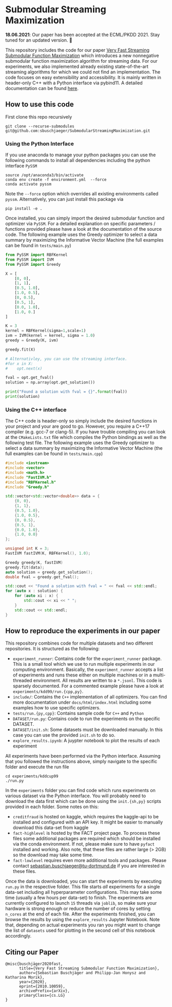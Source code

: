 # Submodular Streaming Maximization

**18.06.2021**: Our paper has been accepted at the ECML/PKDD 2021. Stay tuned for an updated version. 🤩

This repository includes the code for our paper [Very Fast Streaming Submodular Function Maximization](https://arxiv.org/abs/2010.10059) which introduces a new  nonnegative submodular function maximization algorithm for streaming data. For our experiments, we also implemented already existing state-of-the-art streaming algorithms for which we could not find an implementation. The code focuses on easy extensibility and accessibility. It is mainly written in header-only C++ with a Python interface via pybind11. A detailed documentation can be found [here](https://sbuschjaeger.github.io/SubmodularStreamingMaximization/html/root.html). 

## How to use this code

First clone this repo recursively

    git clone --recurse-submodules git@github.com:sbuschjaeger/SubmodularStreamingMaximization.git 

### Using the Python Interface

If you use anaconda to manage your python packages you can use the following commands to install all dependencies including the python interface `PySSM` 
    
    source /opt/anaconda3/bin/activate 
    conda env create -f environment.yml  --force
    conda activate pyssm

Note the `--force` option which overrides all existing environments called `pyssm`. Alternatively, you can just install this package via

    pip install -e .

Once installed, you can simply import the desired submodular function and optimizer via `PySSM`. For a detailed explanation on specific parameters / functions provided please have a look at the documentation of the source code.
The following example uses the Greedy optimizer to select a data summary by maximizing the Informative Vector Machine (the full examples can be found in `tests/main.py`)

```python
from PySSM import RBFKernel
from PySSM import IVM
from PySSM import Greedy

X = [
    [0, 0],
    [1, 1],
    [0.5, 1.0],
    [1.0, 0.5],
    [0, 0.5],
    [0.5, 1],
    [0.0, 1.0],
    [1.0, 0.]
]    

K = 3
kernel = RBFKernel(sigma=1,scale=1)
ivm = IVM(kernel = kernel, sigma = 1.0)
greedy = Greedy(K, ivm)

greedy.fit(X)

# Alternativley, you can use the streaming interface. 
#for x in X:
#    opt.next(x)

fval = opt.get_fval()
solution = np.array(opt.get_solution())

print("Found a solution with fval = {}".format(fval))
print(solution)
```

### Using the C++ interface

The C++ code is header-only so simply include the desired functions in your project and your are good to go. However, you require a C++17 compiler (e.g. gcc-7 or clang-5). If you have trouble compiling you can look at the `CMakeLists.txt` file which compiles the Python bindings as well as the following test file. The following example uses the Greedy optimizer to select a data summary by maximizing the Informative Vector Machine (the full examples can be found in `tests/main.cpp`)

```cpp
#include <iostream>
#include <vector>
#include <math.h>
#include "FastIVM.h"
#include "RBFKernel.h"
#include "Greedy.h"

std::vector<std::vector<double>> data = {
    {0, 0},
    {1, 1},
    {0.5, 1.0},
    {1.0, 0.5},
    {0, 0.5},
    {0.5, 1},
    {0.0, 1.0},
    {1.0, 0.0}
};    

unsigned int K = 3;
FastIVM fastIVM(K, RBFKernel(), 1.0);

Greedy greedy(K, fastIVM)
greedy.fit(data);
auto solution = greedy.get_solution();
double fval = greedy.get_fval();

std::cout << "Found a solution with fval = " << fval << std::endl;
for (auto x : solution) {
    for (auto xi : x) {
        std::cout << xi << " ";
    }
    std::cout << std::endl;
}
```

## How to reproduce the experiments in our paper

This repository combines code for multiple datasets and two different repositories. It is structured as the following:

- `experiment_runner`: Contains code for the `experiment_runner` package. This is a small tool which we use to run multiple experiments in our computing environment. Basically, the `experiment_runner` accepts a list of experiments and runs these either on multiple machines or in a multi-threaded environment. All results are written to a `*.jsonl`. This code is sparsely documented. For a commented example please have a look at `experiments/kdd99/run.{cpp,py}`.
- `include/`: Contains the `C++` implementation of all optimizers. You can find more documentation under `docs/html/index.html` including some examples how to use specific optimizers.
- `tests/run.{py,cpp}`: Contains sample code for `C++` and `Python`
- `DATASET/run.py`: Contains code to run the experiments on the specific DATASET. 
- `DATASET/init.sh`: Some datasets must be downloaded manually. In this case you can use the provided `init.sh` to do so.
- `explore_results.ipynb`: A juypter notebook to plot the results of each experiment

All experiments have been performed via the Python interface. Assuming that you followed the instructions above, simply navigate to the specific folder and execute the run file
    
    cd experiments/kddcup99
    ./run.py

In the `experiments` folder you can find code which runs experiments on various dataset via the Python interface. You will probably need to download the data first which can be done using the `init.{sh,py}` scripts provided in each folder. Some notes on this:

- `creditfraud` is hosted on kaggle, which requires the kaggle-api to be installed and configured with an API key. It might be easier to manually download this data-set from kaggle
- `fact-highlevel` is hosted by the FACT project page. To process these files some additional packages are required which should be installed via the conda environment. If not, please make sure to have `pyfact` installed and working. Also note, that these files are rather large (> 2GB) so the download may take some time.
- `fact-lowlevel` requires even more additional tools and packages. Please contact sebastian.buschjaeger@tu-dortmund.de if you are interested in these files.

Once the data is downloaded, you can start the experiments by executing `run.py` in the respective folder. This file starts _all_ experiments for a single data-set including all hyperparameter configurations. This may take some time (usually a few hours per data-set) to finish. The experiments are currently configured to launch `15` threads via `joblib`, so make sure your hardware is strong enough or reduce the number of cores by setting `n_cores` at the end of each file. After the experiments finished, you can browse the results by using the `explore_results` Jupyter Notebook. Note that, depending on actual experiments you ran you might want to change the list of `datasets` used for plotting in the second cell of this notebook accordingly.

## Citing our Paper

    @misc{buschjäger2020fast,
          title={Very Fast Streaming Submodular Function Maximization}, 
          author={Sebastian Buschjäger and Philipp-Jan Honysz and Katharina Morik},
          year={2020},
          eprint={2010.10059},
          archivePrefix={arXiv},
          primaryClass={cs.LG}
    }
